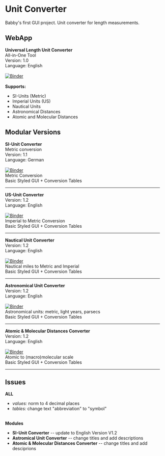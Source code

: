 # Unit Converter
Babby's first GUI project. Unit converter for length measurements.

## WebApp
**Universal Length Unit Converter** \
All-in-One Tool \
Version: 1.0 \
Language: English \
 \
[![Binder](https://mybinder.org/badge_logo.svg)](https://mybinder.org/v2/gh/kuranez/Unit-Converter/main?urlpath=%2Fvoila%2Frender%2Fnotebooks%2F0-Universal-Length-Unit-Converter-V1-0.ipynb) \
 \
**Supports:** 
- SI-Units (Metric)
- Imperial Units (US)
- Nautical Units
- Astronomical Distances
- Atomic and Molecular Distances

## Modular Versions
**SI-Unit Converter** \
Metric conversion \
Version: 1.1 \
Language: German \
 \
[![Binder](https://mybinder.org/badge_logo.svg)](https://mybinder.org/v2/gh/kuranez/Unit-Converter/main?urlpath=%2Fvoila%2Frender%2Fnotebooks%2F1-SI-Unit-Converter-Module-V1-1.ipynb) \
Metric Conversion \
Basic Styled GUI + Conversion Tables 

---

**US-Unit Converter** \
Version: 1.2 \
Language: English \
 \
[![Binder](https://mybinder.org/badge_logo.svg)](https://mybinder.org/v2/gh/kuranez/Unit-Converter/main?urlpath=%2Fvoila%2Frender%2Fnotebooks%2F2-US-Unit-Converter-V1-2.ipynb) \
Imperial to Metric Conversion \
Basic Styled GUI + Conversion Tables 

---

**Nautical Unit Converter** \
Version: 1.2 \
Language: English \
 \
 [![Binder](https://mybinder.org/badge_logo.svg)](https://mybinder.org/v2/gh/kuranez/Unit-Converter/main?urlpath=%2Fvoila%2Frender%2Fnotebooks%2F3-Nautical-Unit-Converter-V1-2.ipynb) \
Nautical miles to Metric and Imperial \
Basic Styled GUI + Conversion Tables 

---

**Astronomical Unit Converter** \
Version: 1.2 \
Language: English \
 \
 [![Binder](https://mybinder.org/badge_logo.svg)](https://mybinder.org/v2/gh/kuranez/Unit-Converter/main?urlpath=%2Fvoila%2Frender%2Fnotebooks%2F4-Astro-Unit-Converter-V1-2.ipynb) \
 Astronomical units: metric, light years, parsecs \
 Basic Styled GUI + Conversion Tables  
 
 ---

**Atomic & Molecular Distances Converter** \
Version: 1.2 \
Language: English \
 \
 [![Binder](https://mybinder.org/badge_logo.svg)](https://mybinder.org/v2/gh/kuranez/Unit-Converter/main?urlpath=%2Fvoila%2Frender%2Fnotebooks%2F5-Molecular-Unit-Converter.ipynb) \
Atomic to (macro)molecular scale \
Basic Styled GUI + Conversion Tables 

---

## Issues
**ALL**
- *values:* norm to 4 decimal places
- *tables:* change text "abbreviation" to "symbol"

 \
 **Modules** 
 - **SI-Unit Converter**
   -- update to English Version V1.2
- **Astromical Unit Converter**
   -- change titles and add descriptions
- **Atomic & Molecular Distances Converter**
  -- change titles and add desciprions
